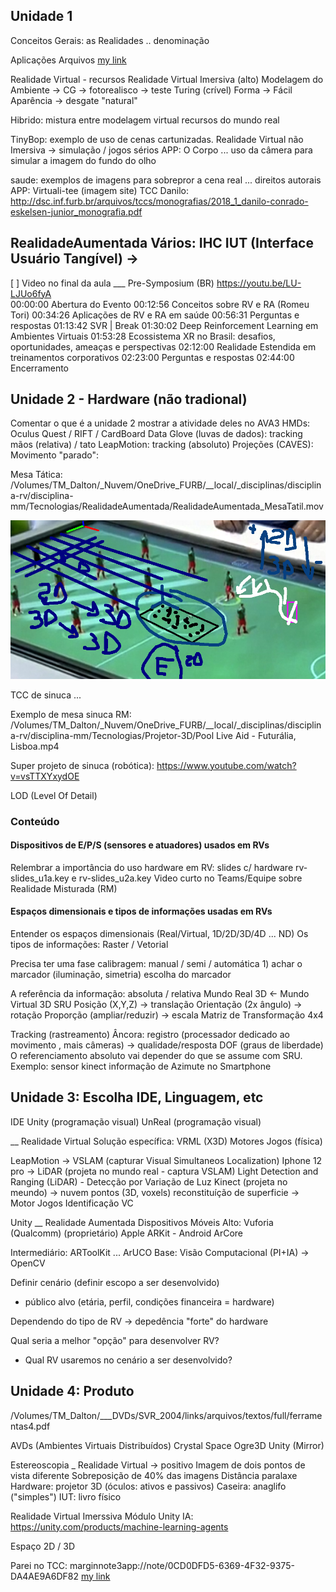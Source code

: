 ## Unidade 1
Conceitos Gerais: as Realidades ..
  denominação

Aplicações
Arquivos 
[my link](file:///Volumes/HD_APOIO/_RV_/Tecnologias/)

Realidade Virtual - recursos
  Realidade Virtual Imersiva (alto)
    Modelagem do Ambiente -> CG -> fotorealisco -> teste Turing (crível)
      Forma -> Fácil
      Aparência -> desgate "natural"
  
  Hibrido: mistura entre modelagem virtual recursos do mundo real


  TinyBop: exemplo de uso de cenas cartunizadas.
            Realidade Virtual não Imersiva -> simulação / jogos sérios
    APP: O Corpo ... uso da câmera para simular a imagem do fundo do olho

  saude: exemplos de imagens para sobrepror a cena real ... direitos autorais
    APP: Virtuali-tee (imagem site)
    TCC Danilo: http://dsc.inf.furb.br/arquivos/tccs/monografias/2018_1_danilo-conrado-eskelsen-junior_monografia.pdf

  RealidadeAumentada
    Vários:
IHC 
  IUT (Interface Usuário Tangível) -> 
--------    

[ ] Video no final da aula ___
Pre-Symposium (BR)	https://youtu.be/LU-LJUo6fyA	
    00:00:00	Abertura do Evento
    00:12:56	Conceitos sobre RV e RA (Romeu Tori)
		00:34:26	Aplicações de RV e RA em saúde
		00:56:31	Perguntas e respostas
		01:13:42	SVR | Break
		01:30:02	Deep Reinforcement Learning em Ambientes Virtuais
		01:53:28	Ecossistema XR no Brasil: desafios, oportunidades, ameaças e perspectivas
		02:12:00	Realidade Estendida em treinamentos corporativos
		02:23:00	Perguntas e respostas
		02:44:00	Encerramento

## Unidade 2 - Hardware (não tradional)
Comentar o que é a unidade 2
mostrar a atividade deles no AVA3
HMDs: Oculus Quest / RIFT / CardBoard
Data Glove (luvas de dados): tracking mãos (relativa) / tato
LeapMotion: tracking (absoluto)
Projeções (CAVES): 
Movimento "parado":

Mesa Tática: /Volumes/TM_Dalton/_Nuvem/OneDrive_FURB/__local/_disciplinas/disciplina-rv/disciplina-mm/Tecnologias/RealidadeAumentada/RealidadeAumentada_MesaTatil.mov

![Mesa Tática](MesaTatica.png "Mesa")

TCC de sinuca ...

Exemplo de mesa sinuca RM: /Volumes/TM_Dalton/_Nuvem/OneDrive_FURB/__local/_disciplinas/disciplina-rv/disciplina-mm/Tecnologias/Projetor-3D/Pool Live Aid  - Futurália, Lisboa.mp4

Super projeto de sinuca (robótica): https://www.youtube.com/watch?v=vsTTXYxydOE

LOD (Level Of Detail)

### Conteúdo

#### Dispositivos de E/P/S (sensores e atuadores) usados em RVs
Relembrar a importância do uso hardware em RV: slides c/ hardware rv-slides_u1a.key e rv-slides_u2a.key
Video curto no Teams/Equipe sobre Realidade Misturada (RM)

#### Espaços dimensionais e tipos de informações usadas em RVs
Entender os espaços dimensionais (Real/Virtual, 1D/2D/3D/4D ... ND)
Os tipos de informações: Raster / Vetorial

Precisa ter uma fase calibragem: manual / semi / automática
    1) achar o marcador (iluminação, simetria) escolha do marcador

A referência da informação: absoluta / relativa
Mundo Real 3D <- Mundo Virtual 3D
SRU 
Posição (X,Y,Z) -> translação
Orientação (2x ângulo) -> rotação
Proporção (ampliar/reduzir) -> escala
  Matriz de Transformação 4x4

  Tracking (rastreamento)
    Âncora: registro (processador dedicado ao movimento , mais câmeras) -> qualidade/resposta
      DOF (graus de liberdade)
O referenciamento absoluto vai depender do que se assume com SRU.
Exemplo: sensor kinect
         informação de Azimute no Smartphone


## Unidade 3: Escolha IDE, Linguagem, etc
IDE
  Unity  (programação visual)
  UnReal (programação visual)

__ Realidade Virtual
Solução específica: VRML (X3D)
Motores Jogos (física)

LeapMotion -> VSLAM (capturar Visual Simultaneos Localization)
Iphone 12 pro -> LiDAR (projeta no mundo real - captura VSLAM)
Light Detection and Ranging (LiDAR) - Detecção por Variação de Luz
Kinect (projeta no meundo) 
    -> nuvem pontos (3D, voxels)
        reconstituíção de superficie -> Motor Jogos
        Identificação VC

Unity
__ Realidade Aumentada                                        Dispositivos Móveis
Alto: Vuforia (Qualcomm)  (proprietário)
                                                          Apple ARKit - Android ArCore

Intermediário:  ARToolKit ... ArUCO
Base: Visão Computacional (PI+IA) -> OpenCV


Definir cenário (definir escopo a ser desenvolvido)
  - público alvo (etária, perfil, condições financeira = hardware)

Dependendo do tipo de RV -> depedência "forte" do hardware

Qual seria a melhor "opção" para desenvolver RV?
  - Qual RV usaremos no cenário a ser desenvolvido?


## Unidade 4: Produto

/Volumes/TM_Dalton/___DVDs/SVR_2004/links/arquivos/textos/full/ferramentas4.pdf


AVDs (Ambientes Virtuais Distribuídos)
Crystal Space
Ogre3D
Unity (Mirror)

Estereoscopia _
Realidade Virtual -> positivo
Imagem de dois pontos de vista diferente
Sobreposição de 40% das imagens
Distância paralaxe
  Hardware: projetor 3D (óculos: ativos e passivos)
  Caseira: anaglifo ("simples")
  IUT: livro físico

Realidade Virtual Imerssiva
  Módulo Unity IA: https://unity.com/products/machine-learning-agents

Espaço 2D / 3D

Parei no TCC: marginnote3app://note/0CD0DFD5-6369-4F32-9375-DA4AE9A6DF82
[my link](marginnote3app://note/0CD0DFD5-6369-4F32-9375-DA4AE9A6DF82)
